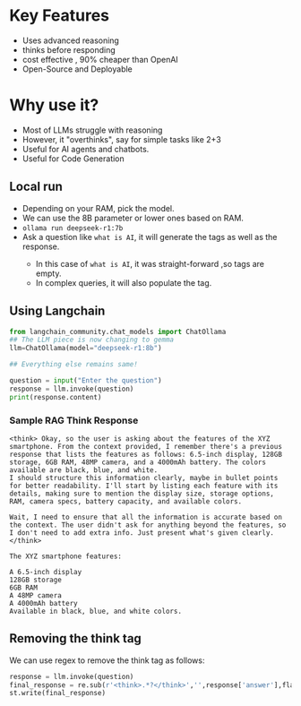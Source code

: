 # Key Features
- Uses advanced reasoning
- thinks before responding
- cost effective , 90% cheaper than OpenAI
- Open-Source and Deployable

# Why use it?
- Most of LLMs struggle with reasoning
- However, it "overthinks", say for simple tasks like 2+3
- Useful for AI agents and chatbots.
- Useful for Code Generation

## Local run
- Depending on your RAM, pick the model.
- We can use the 8B parameter or lower ones based on RAM.
- `ollama run deepseek-r1:7b`
- Ask a question like `what is AI`, it will generate the <think> tags as well as the response.
    - In this case of `what is AI`, it was straight-forward ,so <think> tags are empty.
    - In complex queries, it will also populate the <think> tag.

## Using Langchain
```python
from langchain_community.chat_models import ChatOllama
## The LLM piece is now changing to gemma
llm=ChatOllama(model="deepseek-r1:8b")

## Everything else remains same!

question = input("Enter the question")
response = llm.invoke(question)
print(response.content)

```

### Sample RAG Think Response
```
<think> Okay, so the user is asking about the features of the XYZ smartphone. From the context provided, I remember there's a previous response that lists the features as follows: 6.5-inch display, 128GB storage, 6GB RAM, 48MP camera, and a 4000mAh battery. The colors available are black, blue, and white.
I should structure this information clearly, maybe in bullet points for better readability. I'll start by listing each feature with its details, making sure to mention the display size, storage options, RAM, camera specs, battery capacity, and available colors.

Wait, I need to ensure that all the information is accurate based on the context. The user didn't ask for anything beyond the features, so I don't need to add extra info. Just present what's given clearly. </think>

The XYZ smartphone features:

A 6.5-inch display
128GB storage
6GB RAM
A 48MP camera
A 4000mAh battery
Available in black, blue, and white colors.
```

## Removing the think tag

We can use regex to remove the think tag as follows:
```python
response = llm.invoke(question)
final_response = re.sub(r'<think>.*?</think>','',response['answer'],flags=re.DOTALL).strip()
st.write(final_response)
```

